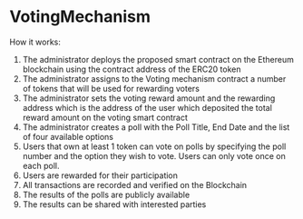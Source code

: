 # VotingMechanism

How it works:

1.	The administrator deploys the proposed smart contract on the Ethereum blockchain using the contract address of the ERC20 token
2.	The administrator assigns to the Voting mechanism contract a number of tokens that will be used for rewarding voters
3.	The administrator sets the voting reward amount and the rewarding address which is the address of the user which deposited the total reward amount on the voting smart contract
4.	The administrator creates a poll with the Poll Title, End Date and the list of four available options
5.	Users that own at least 1 token can vote on polls by specifying the poll number and the option they wish to vote. Users can only vote once on each poll.
6.	Users are rewarded for their participation
7.	All transactions are recorded and verified on the Blockchain
8.	The results of the polls are publicly available
9.	The results can be shared with interested parties
